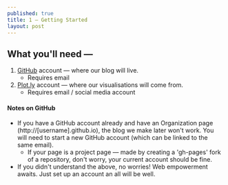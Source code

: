 ```yaml
---
published: true
title: 1 — Getting Started
layout: post
---
```

## What you'll need —

1. [GitHub](https://github.com "Click to sign up") account — where our blog will live.
   * Requires email
2. [Plot.ly](https://plot.ly/ "Click to sign up") account — where our visualisations will come from.
   * Requires email / social media account
   
   


#### Notes on GitHub

* If you have a GitHub account already and have an Organization page (http://[username].github.io), the blog we make later won't work.  You will need to start a new GitHub account (which can be linked to the same email).
    * If your page is a project page — made by creating a 'gh-pages' fork of a repository, don't worry, your current account should be fine.
* If you didn't understand the above, no worries!  Web empowerment awaits.  Just set up an account an all will be well.